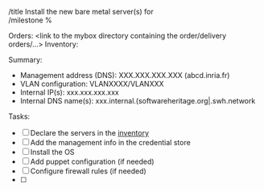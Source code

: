 /title Install the new bare metal server(s) for <project> \
/milestone %<milestone>

Orders: <link to the mybox directory containing the order/delivery orders/...>
Inventory: <link to the inventory page>

Summary:
- Management address (DNS): XXX.XXX.XXX.XXX (abcd.inria.fr)
- VLAN configuration: VLANXXXX/VLANXXX
- Internal IP(s): xxx.xxx.xxx.xxx
- Internal DNS name(s): xxx.internal.(softwareheritage.org|<environment>.swh.network

Tasks:
- [ ] Declare the servers in the [inventory](https://inventory.softwareheritage.org)
- [ ]  Add the management info in the credential store
- [ ] Install the OS
- [ ] Add puppet configuration (if needed)
- [ ] Configure firewall rules (if needed)
- [ ] <other actions if needed>
